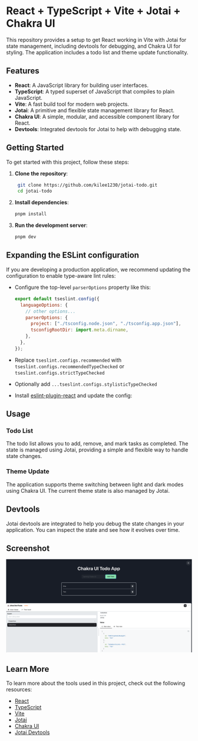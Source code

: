 # React + TypeScript + Vite + Jotai + Chakra UI

This repository provides a setup to get React working in Vite with Jotai for state management, including devtools for debugging, and Chakra UI for styling. The application includes a todo list and theme update functionality.

## Features

- **React**: A JavaScript library for building user interfaces.
- **TypeScript**: A typed superset of JavaScript that compiles to plain JavaScript.
- **Vite**: A fast build tool for modern web projects.
- **Jotai**: A primitive and flexible state management library for React.
- **Chakra UI**: A simple, modular, and accessible component library for React.
- **Devtools**: Integrated devtools for Jotai to help with debugging state.

## Getting Started

To get started with this project, follow these steps:

1. **Clone the repository**:

   ```sh
    git clone https://github.com/kilee1230/jotai-todo.git
    cd jotai-todo
   ```

2. **Install dependencies**:

   ```sh
   pnpm install
   ```

3. **Run the development server**:
   ```sh
   pnpm dev
   ```

## Expanding the ESLint configuration

If you are developing a production application, we recommend updating the configuration to enable type-aware lint rules:

- Configure the top-level `parserOptions` property like this:

  ```js
  export default tseslint.config({
    languageOptions: {
      // other options...
      parserOptions: {
        project: ["./tsconfig.node.json", "./tsconfig.app.json"],
        tsconfigRootDir: import.meta.dirname,
      },
    },
  });
  ```

- Replace `tseslint.configs.recommended` with `tseslint.configs.recommendedTypeChecked` or `tseslint.configs.strictTypeChecked`
- Optionally add `...tseslint.configs.stylisticTypeChecked`
- Install [eslint-plugin-react](https://github.com/jsx-eslint/eslint-plugin-react) and update the config:

## Usage

### Todo List

The todo list allows you to add, remove, and mark tasks as completed. The state is managed using Jotai, providing a simple and flexible way to handle state changes.

### Theme Update

The application supports theme switching between light and dark modes using Chakra UI. The current theme state is also managed by Jotai.

## Devtools

Jotai devtools are integrated to help you debug the state changes in your application. You can inspect the state and see how it evolves over time.

## Screenshot

![Alt text](./screenshot.png)

## Learn More

To learn more about the tools used in this project, check out the following resources:

- [React](https://reactjs.org/)
- [TypeScript](https://www.typescriptlang.org/)
- [Vite](https://vitejs.dev/)
- [Jotai](https://jotai.org/)
- [Chakra UI](https://chakra-ui.com/)
- [Jotai Devtools](https://github.com/pmndrs/jotai/tree/main/devtools)
